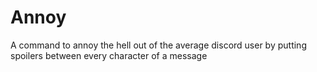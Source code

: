# Annoy

A command to annoy the hell out of the average discord user by putting spoilers between every character of a message
